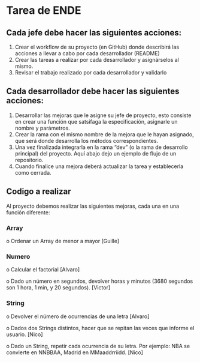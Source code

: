 
# Tarea de ENDE

## Cada jefe debe hacer las siguientes acciones:

1. Crear el workflow de su proyecto (en GitHub) donde describirá las acciones a llevar a cabo por cada desarrollador (README) 
2. Crear las tareas a realizar por cada desarrollador y asignárselos al mismo. 
3. Revisar el trabajo realizado por cada desarrollador y validarlo

## Cada desarrollador debe hacer las siguientes acciones:

1. Desarrollar las mejoras que le asigne su jefe de proyecto, esto consiste en crear una función que satsifaga la especificación, asignarle un nombre y parámetros. 
2. Crear la rama con el mismo nombre de la mejora que le hayan asignado, que será donde desarrolla los métodos correspondientes.
3. Una vez finalizada integrarla en la rama “dev” (o la rama de desarrollo principal) del proyecto. Aquí abajo dejo un ejemplo de flujo de un repositorio.
4. Cuando finalice una mejora deberá actualizar la tarea y establecerla como cerrada.

## Codigo a realizar

Al proyecto debemos realizar las siguientes mejoras, cada una en una función diferente:

### Array

o Ordenar un Array de menor a mayor [Guille]

### Numero
o Calcular el factorial [Alvaro]

o Dado un número en segundos, devolver horas y minutos (3680 segundos son 1 hora, 1 min, y 20 segundos). [Victor]

### String
o Devolver el número de ocurrencias de una letra [Alvaro]

o Dados dos Strings distintos, hacer que se repitan las veces que informe el usuario. [Nico]

o Dado un String, repetir cada ocurrencia de su letra. Por ejemplo: NBA se convierte en NNBBAA, Madrid en MMaaddrriidd. [Nico]
